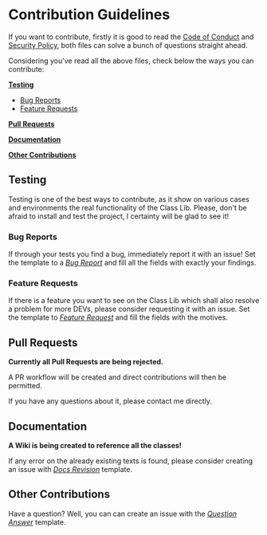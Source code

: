 # Contribution Guidelines

If you want to contribute, firstly it is good to read the [Code of Conduct](./CODE_OF_CONDUCT.md)
and [Security Policy](./SECURITY.md), both files can solve a bunch of questions
straight ahead.

Considering you've read all the above files, check below the ways you can contribute:

**[Testing](#testing)**

* [Bug Reports](#bug-reports)
* [Feature Requests](#feature-requests)

**[Pull Requests](#pull-requests)**

**[Documentation](#documentation)**

**[Other Contributions](#other-contributions)**

## Testing

Testing is one of the best ways to contribute, as it show on various cases and environments
the real functionality of the Class Lib. Please, don't be afraid to install and test
the project, I certainty will be glad to see it!

### Bug Reports

If through your tests you find a bug, immediately report it with an issue! Set the
template to a *[Bug Report](../.github/ISSUE_TEMPLATE/BUG-REPORT.yml)*
and fill all the fields with exactly your findings.

### Feature Requests

If there is a feature you want to see on the Class Lib which shall also resolve
a problem for more DEVs, please consider requesting it with an issue. Set the
template to *[Feature Request](../.github/ISSUE_TEMPLATE/FEATURE-REQUEST.yml)*
and fill the fields with the motives.

## Pull Requests

**Currently all Pull Requests are being rejected.**

A PR workflow will be created and direct contributions will then be permitted.

If you have any questions about it, please contact me directly.

## Documentation

**A Wiki is being created to reference all the classes!**

If any error on the already existing texts is found, please consider creating
an issue with *[Docs Revision](../.github/ISSUE_TEMPLATE/DOCS-REVISION.yml)* template.

## Other Contributions

Have a question? Well, you can can create an issue with the
*[Question Answer](../.github/ISSUE_TEMPLATE/QUESTION-ANSWER.yml)* template.
